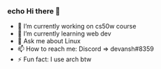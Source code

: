 ### echo Hi there 👋

<!--
**ART3MISTICAL/ART3MISTICAL** is a ✨ _special_ ✨ repository because its `README.md` (this file) appears on your GitHub profile.

Here are some ideas to get you started:
-->

- 🔭 I’m currently working on cs50w course
- 🌱 I’m currently learning web dev <!-- - 👯 I’m looking to collaborate on ... - 🤔 I’m looking for help with ... - 😄 Pronouns: ... -->
- 💬 Ask me about Linux
- 📫 How to reach me: Discord => devansh#8359
- ⚡ Fun fact: I use arch btw

